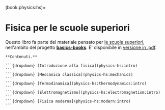 (book:physics:hs)=
# Fisica per le scuole superiori

Questo libro fa parte del materiale pensato per [le scuole superiori](https://basics2022.github.io/bbooks-hs), nell'ambito del progetto [**basics-books**](https://basics2022.github.io/bbooks). E' disponibile in [versione in .pdf](_build/latex/book.pdf).


````{only} html
**Contenuti.**

```{dropdown} [Introduzione alla fisica](physics-hs:intro)
```
```{dropdown} [Meccanica classica](physics-hs:mechanics)
```
```{dropdown} [Termodinamica](physics-hs:thermodynamics:intro)
```
```{dropdown} [Elettromagnetismo](physics-hs:electromagnetism:intro)
```
```{dropdown} [Fisica moderna](physics-hs:modern:intro)
```

````

<!--
**basics-books project.**
Questo materiale fa parte del progetto **basics-books**. Il materiale prodotto è navigabile partendo dalla [landing page](https://basics2022.github.io/bbooks), e pubblicamente disponibile nel [repository](https://github.com/Basics2022).

In particolare questo libro fa parte del materiale pensato per le [**scuole superiori**](https://basics2022.github.io/bbooks-hs). Il materiale è disponibile:
- [versione in .pdf](https://www.github.com/Basics2022/bbooks-physics-hs/blob/master/_build/latex/book.pdf) scaricabile
- in versione online all'indirizzo: [https://basics2022.github.io/bbooks-physics-hs/intro.html](https://basics2022.github.io/bbooks-physics-hs/intro.html)
-->
